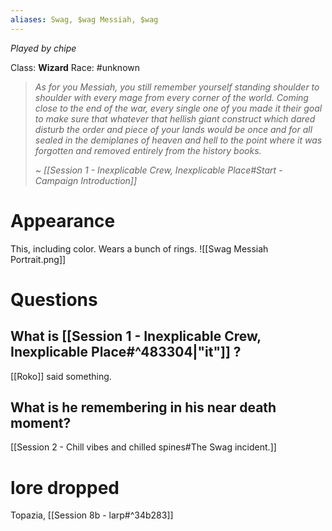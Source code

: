 ```yaml
---
aliases: Swag, $wag Messiah, $wag
---
```


*Played by chipe*

Class: **Wizard**
Race: #unknown 

> *As for you Messiah, you still remember yourself standing shoulder to shoulder with every mage from every corner of the world. Coming close to the end of the war, every single one of you made it their goal to make sure that whatever that hellish giant construct which dared disturb the order and piece of your lands would be once and for all sealed in the demiplanes of heaven and hell to the point where it was forgotten and removed entirely from the history books.*
> 
> *~ [[Session 1 - Inexplicable Crew, Inexplicable Place#Start - Campaign Introduction]]*

# Appearance

This, including color.
Wears a bunch of rings.
![[Swag Messiah Portrait.png]]

# Questions

## What is [[Session 1 - Inexplicable Crew, Inexplicable Place#^483304|"it"]] ?

[[Roko]] said something.

## What is he remembering in his near death moment?

[[Session 2 - Chill vibes and chilled spines#The Swag incident.]]

# lore dropped

Topazia, [[Session 8b - larp#^34b283]]
